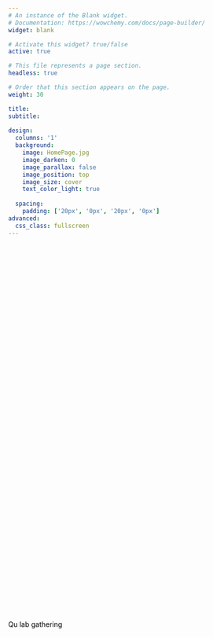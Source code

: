 ```yaml
---
# An instance of the Blank widget.
# Documentation: https://wowchemy.com/docs/page-builder/
widget: blank

# Activate this widget? true/false
active: true

# This file represents a page section.
headless: true

# Order that this section appears on the page.
weight: 30

title: 
subtitle:
 
design:
  columns: '1'
  background:
    image: HomePage.jpg
    image_darken: 0
    image_parallax: false
    image_position: top
    image_size: cover
    text_color_light: true
    
  spacing:
    padding: ['20px', '0px', '20px', '0px']
advanced:
  css_class: fullscreen
---
```

<br><br><br><br><br><br><br><br><br><br><br><br><br><br><br><br><br><br><br><br><br><br><br><br><br><br><br><br><br><br><br><br><br><br><br><br><br><br><br><br><br><br><br><br><br>
<span style="color:Black">Qu lab gathering 




